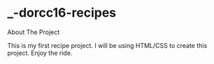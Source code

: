 # _-dorcc16-recipes

About The Project

This is my first recipe project. I will be using HTML/CSS to create this project.
Enjoy the ride.